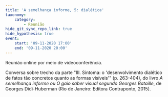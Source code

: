 ```yaml
---
title: 'A semelhança informe, 5: dialética'
taxonomy:
    category:
        - Reunião
hide_git_sync_repo_link: true
hide_hypothesis: true
event:
    start: '09-11-2020 17:00'
    end: '09-11-2020 20:00'
---
```


Reunião online por meio de videoconferência.

Conversa sobre trecho da parte "III. Sintoma: o 'desenvolvimento dialético de fatos tão concretos quanto as formas visíveis'" (p. 263-404), do livro _A semelhança informe ou O gaio saber visual segundo Georges Bataille_, de Georges Didi-Huberman (Rio de Janeiro: Editora Contraponto, 2015).